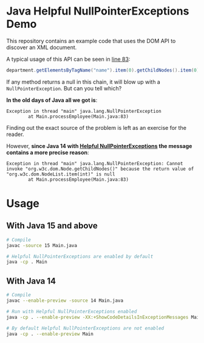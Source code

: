 # Java Helpful NullPointerExceptions Demo

This repository contains an example code that uses the DOM API to discover
an XML document.

A typical usage of this API can be seen in [line 83](https://github.com/dodie/java-14-helpful-npe-demo/blob/master/Main.java#L83):

```java
department.getElementsByTagName("name").item(0).getChildNodes().item(0).getNodeValue();
```

If any method returns a null in this chain, it will blow up with a `NullPointerException`.
But can you tell which?

**In the old days of Java all we got is**:

```
Exception in thread "main" java.lang.NullPointerException
        at Main.processEmployee(Main.java:83)
```

Finding out the exact source of the problem is left as an exercise for the reader.

However, **since Java 14 with [Helpful NullPointerExceptions](https://openjdk.java.net/jeps/358) the message contains a more
precise reason**:

```
Exception in thread "main" java.lang.NullPointerException: Cannot invoke "org.w3c.dom.Node.getChildNodes()" because the return value of "org.w3c.dom.NodeList.item(int)" is null
        at Main.processEmployee(Main.java:83)
```

# Usage

## With Java 15 and above

```bash
# Compile
javac -source 15 Main.java

# Helpful NullPointerExceptions are enabled by default
java -cp . Main
```

## With Java 14

```bash
# Compile
javac --enable-preview -source 14 Main.java

# Run with Helpful NullPointerExceptions enabled
java -cp . --enable-preview -XX:+ShowCodeDetailsInExceptionMessages Main

# By default Helpful NullPointerExceptions are not enabled
java -cp . --enable-preview Main
```

